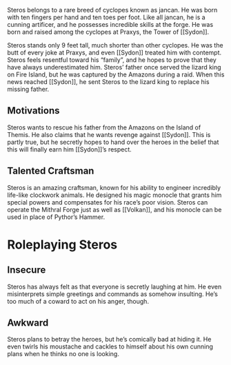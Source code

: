 Steros belongs to a rare breed of cyclopes known as jancan. He was born with ten fingers per hand and ten toes per foot. Like all jancan, he is a cunning artificer, and he possesses incredible skills at the forge. He was born and raised among the cyclopes at Praxys, the Tower of [[Sydon]].

Steros stands only 9 feet tall, much shorter than other cyclopes. He was the butt of every joke at Praxys, and even [[Sydon]] treated him with contempt. Steros feels resentful toward his “family”, and he hopes to prove that they have always underestimated him. Steros’ father once served the lizard king on Fire Island, but he was captured by the Amazons during a raid. When this news reached [[Sydon]], he sent Steros to the lizard king to replace his missing father.

## Motivations

Steros wants to rescue his father from the Amazons on the Island of Themis. He also claims that he wants revenge against [[Sydon]]. This is partly true, but he secretly hopes to hand over the heroes in the belief that this will finally earn him [[Sydon]]’s respect.

## Talented Craftsman

Steros is an amazing craftsman, known for his ability to engineer incredibly life-like clockwork animals. He designed his magic monocle that grants him special powers and compensates for his race’s poor vision. Steros can operate the Mithral Forge just as well as [[Volkan]], and his monocle can be used in place of Pythor’s Hammer.

# Roleplaying Steros

## Insecure

Steros has always felt as that everyone is secretly laughing at him. He even misinterprets simple greetings and commands as somehow insulting. He’s too much of a coward to act on his anger, though.

## Awkward

Steros plans to betray the heroes, but he’s comically bad at hiding it. He even twirls his moustache and cackles to himself about his own cunning plans when he thinks no one is looking.